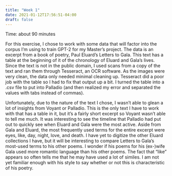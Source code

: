 ```yaml
---
title: "Week 1"
date: 2021-01-12T17:56:51-04:00
draft: false
---
```

Time: about 90 minutes

For this exercise, I chose to work with some data that will factor into the corpus I’m using to train GPT-2 for my Master’s project. The data is an excerpt from a book of poetry, Paul Eluard’s Letters to Gala. This text has a table at the beginning of it of the chronology of Eluard and Gala’s lives. Since the text is not in the public domain, I used scans from a copy of the text and ran them through Tesseract, an OCR software. As the images were very clean, the data only needed minimal cleaning up. Tesseract did a poor job with the table so I had to fix that output up a bit. I turned the table into a .csv file to put into Palladio (and then realized my error and separated the values with tabs instead of commas). 

Unfortunately, due to the nature of the text I chose, I wasn’t able to glean a lot of insights from Voyant or Palladio. This is the only text I have to work with that has a table in it, but it’s a fairly short excerpt so Voyant wasn’t able to tell me much. It was interesting to see the timeline that Palladio had put out to quickly see when Eluard and Gala were the most active. Aside from Gala and Eluard, the most frequently used terms for the entire excerpt were eyes, like, day, night, love, and death. I have yet to digitize the other Eluard collections I have, but it will be interesting to compare Letters to Gala’s most-used terms to his other poems. I wonder if his poems for his (ex-)wife Gala used more romantic language than his other poems. The fact that “like” appears so often tells me that he may have used a lot of similes. I am not yet familiar enough with his style to say whether or not this is characteristic of his poetry. 